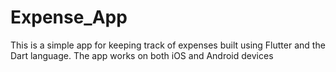 # Expense_App

This is a simple app for keeping track of expenses built using Flutter and the Dart language. The app works on both iOS and Android devices
